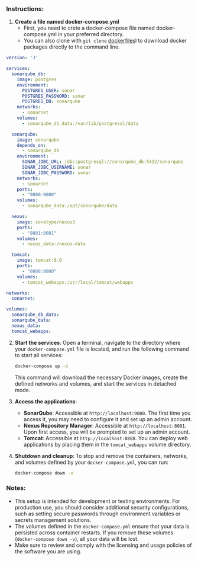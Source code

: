 
### Instructions:

1. **Create a file named docker-compose.yml**
   - First, you need to crete a docker-compose file named docker-compose.yml in your preferred directory.
   - You can also clone with `git clone` [dockerfiles](./docker-compose.yml)l to download docker packages directly to the command line.

```yaml
version: '3'

services:
  sonarqube_db:
    image: postgres
    environment:
      POSTGRES_USER: sonar
      POSTGRES_PASSWORD: sonar
      POSTGRES_DB: sonarqube
    networks:
      - sonarnet
    volumes:
      - sonarqube_db_data:/var/lib/postgresql/data

  sonarqube:
    image: sonarqube
    depends_on:
      - sonarqube_db
    environment:
      SONAR_JDBC_URL: jdbc:postgresql://sonarqube_db:5432/sonarqube
      SONAR_JDBC_USERNAME: sonar
      SONAR_JDBC_PASSWORD: sonar
    networks:
      - sonarnet
    ports:
      - "9000:9000"
    volumes:
      - sonarqube_data:/opt/sonarqube/data

  nexus:
    image: sonatype/nexus3
    ports:
      - "8081:8081"
    volumes:
      - nexus_data:/nexus-data

  tomcat:
    image: tomcat:9.0
    ports:
      - "8888:8080"
    volumes:
      - tomcat_webapps:/usr/local/tomcat/webapps

networks:
  sonarnet:

volumes:
  sonarqube_db_data:
  sonarqube_data:
  nexus_data:
  tomcat_webapps:
```

2. **Start the services**: Open a terminal, navigate to the directory where your `docker-compose.yml` file is located, and run the following command to start all services:
   ```sh
   docker-compose up -d
   ```
   This command will download the necessary Docker images, create the defined networks and volumes, and start the services in detached mode.

3. **Access the applications**:
   - **SonarQube**: Accessible at `http://localhost:9000`. The first time you access it, you may need to configure it and set up an admin account.
   - **Nexus Repository Manager**: Accessible at `http://localhost:8081`. Upon first access, you will be prompted to set up an admin account.
   - **Tomcat**: Accessible at `http://localhost:8888`. You can deploy web applications by placing them in the `tomcat_webapps` volume directory.

4. **Shutdown and cleanup**: To stop and remove the containers, networks, and volumes defined by your `docker-compose.yml`, you can run:
   ```sh
   docker-compose down -v
   ```

### Notes:

- This setup is intended for development or testing environments. For production use, you should consider additional security configurations, such as setting secure passwords through environment variables or secrets management solutions.
- The volumes defined in the `docker-compose.yml` ensure that your data is persisted across container restarts. If you remove these volumes (`docker-compose down -v`), all your data will be lost.
- Make sure to review and comply with the licensing and usage policies of the software you are using.
